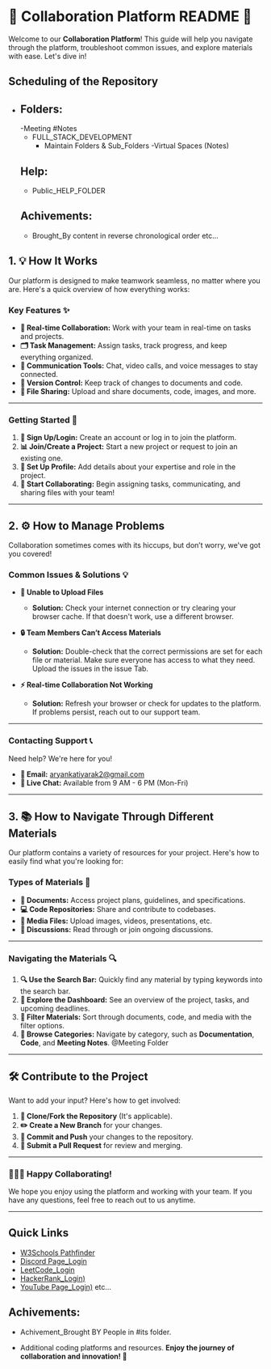 # 🌟 **Collaboration Platform README** 🌟

Welcome to our **Collaboration Platform**! This guide will help you navigate through the platform, troubleshoot common issues, and explore materials with ease. Let's dive in!

## Scheduling of the Repository
- ## Folders:
  -Meeting  #Notes
  - FULL_STACK_DEVELOPMENT
    - Maintain Folders & Sub_Folders
  -Virtual Spaces (Notes)
  ## Help:
  - Public_HELP_FOLDER
  ## Achivements:
    - Brought_By
 content in reverse chronological order etc...

## 1. **💡 How It Works**

Our platform is designed to make teamwork seamless, no matter where you are. Here's a quick overview of how everything works:

### Key Features ✨
- **🤝 Real-time Collaboration:** Work with your team in real-time on tasks and projects.
- **🗂️ Task Management:** Assign tasks, track progress, and keep everything organized.
- **💬 Communication Tools:** Chat, video calls, and voice messages to stay connected.
- **🔄 Version Control:** Keep track of changes to documents and code.
- **📂 File Sharing:** Upload and share documents, code, images, and more.

---

### Getting Started 🚀
1. **🔑 Sign Up/Login:** Create an account or log in to join the platform.
2. **📊 Join/Create a Project:** Start a new project or request to join an existing one.
3. **👤 Set Up Profile:** Add details about your expertise and role in the project.
4. **💬 Start Collaborating:** Begin assigning tasks, communicating, and sharing files with your team!

---

## 2. **⚙️ How to Manage Problems**

Collaboration sometimes comes with its hiccups, but don’t worry, we've got you covered!

### Common Issues & Solutions 💡

- **🚫 Unable to Upload Files**
  - **Solution:** Check your internet connection or try clearing your browser cache. If that doesn't work, use a different browser.
  
- **🔒 Team Members Can’t Access Materials**
  - **Solution:** Double-check that the correct permissions are set for each file or material. Make sure everyone has access to what they need. Upload the issues in the issue Tab.

- **⚡ Real-time Collaboration Not Working**
  - **Solution:** Refresh your browser or check for updates to the platform. If problems persist, reach out to our support team.

---

### Contacting Support 📞

Need help? We're here for you!
- **📧 Email:** aryankatiyarak2@gmail.com
- **💬 Live Chat:** Available from 9 AM - 6 PM (Mon-Fri)

---

## 3. **📚 How to Navigate Through Different Materials**

Our platform contains a variety of resources for your project. Here's how to easily find what you're looking for:

### Types of Materials 📂

- **📝 Documents:** Access project plans, guidelines, and specifications.
- **💻 Code Repositories:** Share and contribute to codebases.
- **📸 Media Files:** Upload images, videos, presentations, etc.
- **💬 Discussions:** Read through or join ongoing discussions.

---

### Navigating the Materials 🔍

1. **🔍 Use the Search Bar:** Quickly find any material by typing keywords into the search bar.
2. **📅 Explore the Dashboard:** See an overview of the project, tasks, and upcoming deadlines.
3. **🔄 Filter Materials:** Sort through documents, code, and media with the filter options.
4. **📂 Browse Categories:** Navigate by category, such as **Documentation**, **Code**, and **Meeting Notes**.
@Meeting Folder
---

## **🛠️ Contribute to the Project**

Want to add your input? Here's how to get involved:

1. **🔄 Clone/Fork the Repository** (It's applicable).
2. **✏️ Create a New Branch** for your changes.
3. **📝 Commit and Push** your changes to the repository.
4. **🔔 Submit a Pull Request** for review and merging.

---

### 🧑‍🤝‍🧑 **Happy Collaborating!**

We hope you enjoy using the platform and working with your team. If you have any questions, feel free to reach out to us anytime.

---

## Quick Links
- [W3Schools Pathfinder](https://www.w3schools.com/)
- [Discord Page_Login](https://canary.discord.com/login)
- [LeetCode_Login](https://leetcode.com/u/login/)
- [HackerRank_Login)](https://www.hackerrank.com/auth/login)
- [YouTube Page_Login)](https://www.youtube.com/account?hl=id)
etc...

## Achivements:
- Achivement_Brought BY People in #its folder.

- Additional coding platforms and resources.
**Enjoy the journey of collaboration and innovation! 🌟**
